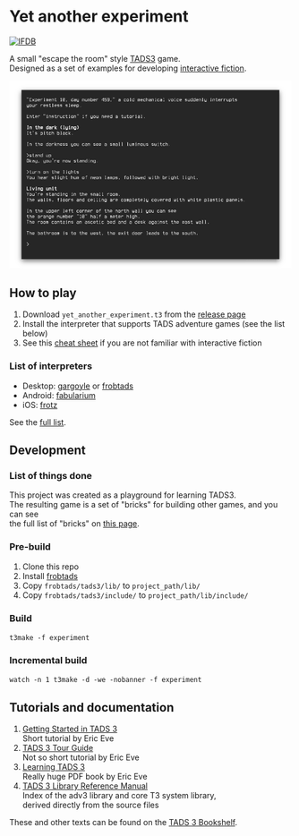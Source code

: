 # Yet another experiment 

[![IFDB](https://img.shields.io/badge/IFDB-page-lightgrey?style=flat-square)](https://ifdb.tads.org/viewgame?id=rsssdo3anjpwnt6e)

A small "escape the room" style [TADS3](https://www.tads.org/) game.  
Designed as a set of examples for developing [interactive fiction](http://www.ifwiki.org/index.php/FAQ).

![screenshot](/screenshot.png?raw=true)

## How to play

1. Download `yet_another_experiment.t3` from the [release page](https://github.com/He4eT/tads3_experiment/releases)
1. Install the interpreter that supports TADS adventure games (see the list below)
1. See this [cheat sheet](http://pr-if.org/doc/play-if-card/play-if-card-300dpi.png) if you are not familiar with interactive fiction

### List of interpreters

  - Desktop: [gargoyle](https://github.com/garglk/garglk/) or [frobtads](https://github.com/realnc/frobtads)
  - Android: [fabularium](https://play.google.com/store/apps/details?id=com.luxlunae.fabularium&hl=en)
  - iOS: [frotz](https://apps.apple.com/au/app/frotz/id287653015)  

See the [full list](http://www.ifwiki.org/index.php/Interpreter).
  
## Development

### List of things done

This project was created as a playground for learning TADS3.  
The resulting game is a set of "bricks" for building other games,
and you can see  
the full list of "bricks" on [this page](/docs/table_of_contents.md).

### Pre-build

  1. Clone this repo
  1. Install [frobtads](https://github.com/realnc/frobtads)
  1. Copy `frobtads/tads3/lib/` to `project_path/lib/`
  1. Copy `frobtads/tads3/include/` to `project_path/lib/include/`
  
### Build
```
t3make -f experiment
```

### Incremental build
```
watch -n 1 t3make -d -we -nobanner -f experiment
```

## Tutorials and documentation

1. [Getting Started in TADS 3](https://www.tads.org/t3doc/doc/gsg/index.html)  
Short tutorial by Eric Eve
1. [TADS 3 Tour Guide](https://www.tads.org/t3doc/doc/tourguide/index.html)  
Not so short tutorial by Eric Eve
1. [Learning TADS 3](https://www.tads.org/t3doc/doc/learning/Learning%20T3.pdf)  
Really huge PDF book by Eric Eve
1. [TADS 3 Library Reference Manual](https://www.tads.org/t3doc/doc/libref/index.html)  
Index of the adv3 library and core T3 system library,  
derived directly from the source files
  
These and other texts can be found on the [TADS 3 Bookshelf](http://www.tads.org/t3doc/doc/index.htm).
